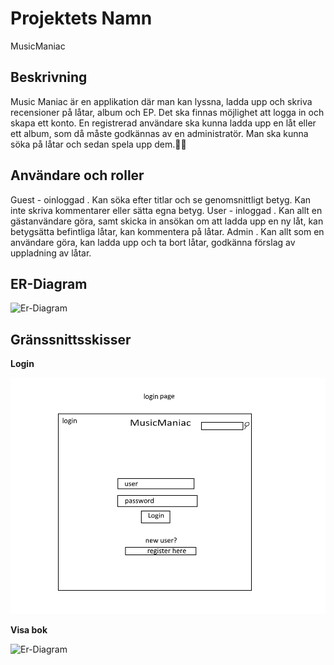 # Projektets Namn
MusicManiac

## Beskrivning

Music Maniac är en applikation där man kan lyssna, ladda upp och skriva recensioner på låtar, album och EP. Det ska finnas möjlighet att logga in och skapa ett konto. En registrerad användare ska kunna ladda upp en låt eller ett album, som då måste godkännas av en administratör. Man ska kunna söka på låtar och sedan spela upp dem.🏴‍☠️

## Användare och roller

Guest - oinloggad
. Kan söka efter titlar och se genomsnittligt betyg. Kan inte skriva kommentarer eller sätta egna betyg.
User - inloggad
. Kan allt en gästanvändare göra, samt skicka in ansökan om att ladda upp en ny låt, kan betygsätta befintliga låtar, kan kommentera på låtar. 
Admin 
. Kan allt som en användare göra, kan ladda upp och ta bort låtar, godkänna förslag av uppladning av låtar.

## ER-Diagram

![Er-Diagram](./er_diagram.png?raw=true "ER-diagram")

## Gränssnittsskisser

**Login**

![Er-Diagram](./ui_login.png?raw=true "ER-diagram")

**Visa bok**

![Er-Diagram](./ui_show_book.png?raw=true "ER-diagram")